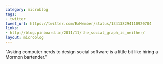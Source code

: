 ```yaml
---
category: microblog
tags:
- twitter
tweet_url: https://twitter.com/ExMember/status/134138294110920704
links:
- http://blog.pinboard.in/2011/11/the_social_graph_is_neither/
layout: microblog
---
```

"Asking computer nerds to design social software is a little bit like hiring a Mormon bartender."
